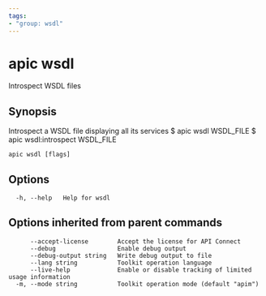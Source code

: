 ```yaml
---
tags:
- "group: wsdl"
---
```

# apic wsdl

Introspect WSDL files

## Synopsis

Introspect a WSDL file displaying all its services
$ apic wsdl WSDL_FILE
$ apic wsdl:introspect WSDL_FILE

 

```
apic wsdl [flags]
```


## Options

```
  -h, --help   Help for wsdl
```

## Options inherited from parent commands

```
      --accept-license        Accept the license for API Connect
      --debug                 Enable debug output
      --debug-output string   Write debug output to file
      --lang string           Toolkit operation language
      --live-help             Enable or disable tracking of limited usage information
  -m, --mode string           Toolkit operation mode (default "apim")
```
